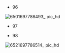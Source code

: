 - 96

![6501697786493_ pic_hd](https://github.com/ChenxingWang93/Using-NX-Open-to-Improve-Workflows/assets/31954987/11fc8f0e-9801-4f36-83d9-e6f4f2943778)

- 97


- 98

![6521697786514_ pic_hd](https://github.com/ChenxingWang93/Using-NX-Open-to-Improve-Workflows/assets/31954987/38de54d0-f5c5-465d-87d8-8d16de5c8fe5)
